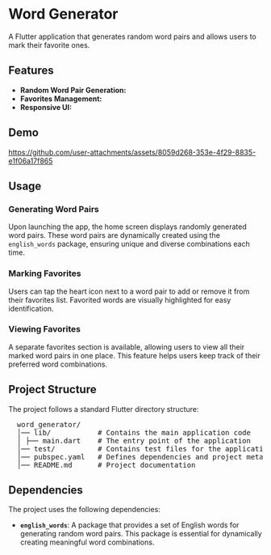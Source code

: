 # Word Generator

A Flutter application that generates random word pairs and allows users to mark their favorite ones. 

## Features

- **Random Word Pair Generation:** 
- **Favorites Management:** 
- **Responsive UI:** 

## Demo

https://github.com/user-attachments/assets/8059d268-353e-4f29-8835-e1f06a17f865


## Usage

### Generating Word Pairs
Upon launching the app, the home screen displays randomly generated word pairs. These word pairs are dynamically created using the `english_words` package, ensuring unique and diverse combinations each time.

### Marking Favorites
Users can tap the heart icon next to a word pair to add or remove it from their favorites list. Favorited words are visually highlighted for easy identification.

### Viewing Favorites
A separate favorites section is available, allowing users to view all their marked word pairs in one place. This feature helps users keep track of their preferred word combinations.

## Project Structure

The project follows a standard Flutter directory structure:
<pre>
  word_generator/ 
  │── lib/           # Contains the main application code 
  │ ├── main.dart    # The entry point of the application 
  │── test/          # Contains test files for the application 
  │── pubspec.yaml   # Defines dependencies and project metadata 
  │── README.md      # Project documentation
</pre>

## Dependencies

The project uses the following dependencies:

- **`english_words`**: A package that provides a set of English words for generating random word pairs. This package is essential for dynamically creating meaningful word combinations.
